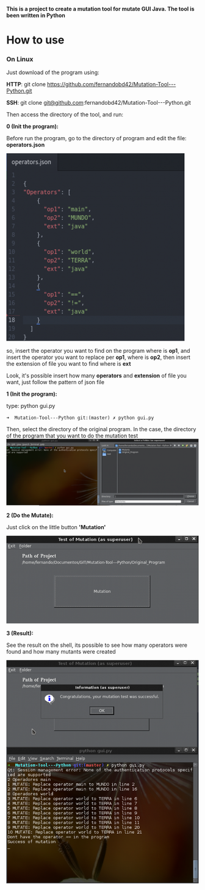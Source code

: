 **This is a project to create a mutation tool for mutate GUI Java. The tool is been written in Python**

# How to use

### On Linux

Just download of the program using:

**HTTP**: git clone https://github.com/fernandobd42/Mutation-Tool---Python.git

**SSH**: git clone git@github.com:fernandobd42/Mutation-Tool---Python.git

Then access the directory of the tool, and run:

**0 (Init the program):**

Before run the program, go to the directory of program and edit the file: <b>operators.json</b>

![Json](https://raw.githubusercontent.com/fernandobd42/images/master/00.PNG)

so, insert the operator you want to find on the program where is <b>op1</b>, and insert the operator you want to replace per <b>op1</b>, where is <b>op2</b>, then insert the extension of file you want to find where is <b>ext</b>

Look, it's possible insert how many <b>operators</b> and <b>extension</b> of file you want, just follow the pattern of json file

**1 (Init the program):**

type: python gui.py
```
➜  Mutation-Tool---Python git:(master) ✗ python gui.py
```
Then, select the directory of the original program. In the case, the directory of the program that you want to do the mutation test
![Init](https://raw.githubusercontent.com/fernandobd42/images/master/01.PNG)

**2 (Do the Mutate):**

Just click on the little button <b>'Mutation'</b>

![Insert](https://raw.githubusercontent.com/fernandobd42/images/master/02.PNG)

**3 (Result):**

See the result on the shell, its possible to see how many operators were found and how many mutants were created  

![Init](https://raw.githubusercontent.com/fernandobd42/images/master/03.PNG)

